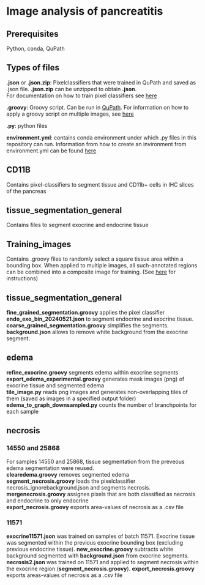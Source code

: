 # Image analysis of pancreatitis 
## Prerequisites
Python, conda, QuPath

## Types of files
**.json** or **.json.zip**: Pixelclassifiers that were trained in QuPath and saved as .json file. **.json.zip** can be unzipped to obtain **.json**.  
For documentation on how to train pixel classifiers see [here](https://qupath.readthedocs.io/en/stable/docs/tutorials/pixel_classification.html)  

**.groovy**: Groovy script. Can be run in [QuPath](https://qupath.readthedocs.io/en/stable/docs/scripting/workflows_to_scripts.html). For information on how to apply a groovy script on multiple images, see [here](https://qupath.readthedocs.io/en/stable/docs/scripting/workflows_to_scripts.html#running-a-script-for-multiple-images)  

**.py**: python files  

**environment.yml**: contains conda environment under which .py files in this repository can run. Information from how to create an invironment from environment.yml can be found [here](https://docs.conda.io/projects/conda/en/latest/user-guide/tasks/manage-environments.html#creating-an-environment-from-an-environment-yml-file)  

## CD11B
Contains pixel-classifiers to segment tissue and CD11b+ cells in IHC slices of the pancreas 

## tissue_segmentation_general
Contains files to segment exocrine and endocrine tissue 

## Training_images 
Contains .groovy files to randomly select a square tissue area within a bounding box. When applied to multiple images, all such-annotated regions can be combined into a composite image for training. 
(See [here](https://qupath.readthedocs.io/en/stable/docs/tutorials/pixel_classification.html#create-a-training-image) for instructions)

## tissue_segmentation_general
**fine_grained_segmentation.groovy** applies the pixel classifier **endo_exo_bin_20240521.json** to segment endocrine and exocrine tissue. 
**coarse_grained_segmentation.groovy** simplifies the segments.  
**background.json** allows to remove white background from the exocrine segment. 


## edema 
**refine_exocrine.groovy** segments edema within exocrine segments  
**export_edema_experimental.groovy** generates mask images (png) of exocrine tissue and segmented edema  
**tile_image.py** reads png images and generates non-overlapping tiles of them (saved as images in a specified output folder)
**edema_to_graph_downsampled.py** counts the number of branchpoints for each sample 

## necrosis 
### 14550 and 25868
For samples 14550 and 25868, tissue segmentation from the preveous edema segmentation were reused.  
**clearedema.groovy** removes segmented edema  
**segment_necrosis.groovy** loads the pixelclassifier necrosis_ignorebackground.json and segments necrosis.  
**mergenecrosis.groovy** assignes pixels that are both classified as necrosis and endocrine to only endocrine  
**export_necrosis.groovy** exports area-values of necrosis as a .csv file  

### 11571
**exocrine11571.json** was trained on samples of batch 11571. Exocrine tissue was segmented within the previous exocrine bounding box (excluding previous endocrine tissue). 
**new_exocrine.groovy** subtracts white background segmented with **background.json** from exocrine segments. 
**necrosis2.json** was trained on 11571 and applied to segment necrosis within the exocrine region (**segment_necrosis.groovy**). 
**export_necrosis.groovy** exports areas-values of necrosis as a .csv file  
